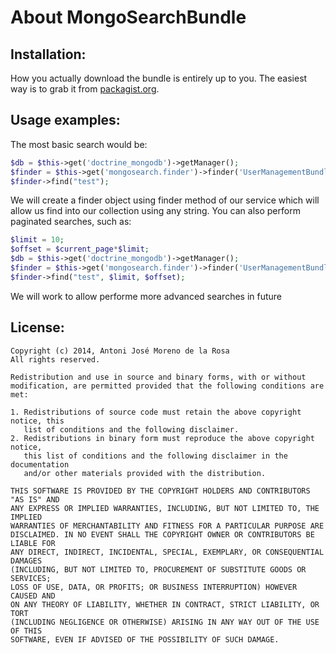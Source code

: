 About MongoSearchBundle
=======================



Installation:
-------------


How you actually download the bundle is entirely up to you.  The easiest way is to grab it from [packagist.org](http://packagist.org/).



Usage examples:
---------------

The most basic search would be:

``` php
$db = $this->get('doctrine_mongodb')->getManager();
$finder = $this->get('mongosearch.finder')->finder('UserManagementBundle:User',$db);
$finder->find("test");
```

We will create a finder object using finder method of our service which will allow us find into our collection using any string. 
You can also perform paginated searches, such as:

``` php
$limit = 10;
$offset = $current_page*$limit;
$db = $this->get('doctrine_mongodb')->getManager();
$finder = $this->get('mongosearch.finder')->finder('UserManagementBundle:User',$db);
$finder->find("test", $limit, $offset);
```

We will work to allow performe more advanced searches in future



License:
--------

```
Copyright (c) 2014, Antoni José Moreno de la Rosa
All rights reserved.

Redistribution and use in source and binary forms, with or without
modification, are permitted provided that the following conditions are met: 

1. Redistributions of source code must retain the above copyright notice, this
   list of conditions and the following disclaimer. 
2. Redistributions in binary form must reproduce the above copyright notice,
   this list of conditions and the following disclaimer in the documentation
   and/or other materials provided with the distribution. 

THIS SOFTWARE IS PROVIDED BY THE COPYRIGHT HOLDERS AND CONTRIBUTORS "AS IS" AND
ANY EXPRESS OR IMPLIED WARRANTIES, INCLUDING, BUT NOT LIMITED TO, THE IMPLIED
WARRANTIES OF MERCHANTABILITY AND FITNESS FOR A PARTICULAR PURPOSE ARE
DISCLAIMED. IN NO EVENT SHALL THE COPYRIGHT OWNER OR CONTRIBUTORS BE LIABLE FOR
ANY DIRECT, INDIRECT, INCIDENTAL, SPECIAL, EXEMPLARY, OR CONSEQUENTIAL DAMAGES
(INCLUDING, BUT NOT LIMITED TO, PROCUREMENT OF SUBSTITUTE GOODS OR SERVICES;
LOSS OF USE, DATA, OR PROFITS; OR BUSINESS INTERRUPTION) HOWEVER CAUSED AND
ON ANY THEORY OF LIABILITY, WHETHER IN CONTRACT, STRICT LIABILITY, OR TORT
(INCLUDING NEGLIGENCE OR OTHERWISE) ARISING IN ANY WAY OUT OF THE USE OF THIS
SOFTWARE, EVEN IF ADVISED OF THE POSSIBILITY OF SUCH DAMAGE.
```